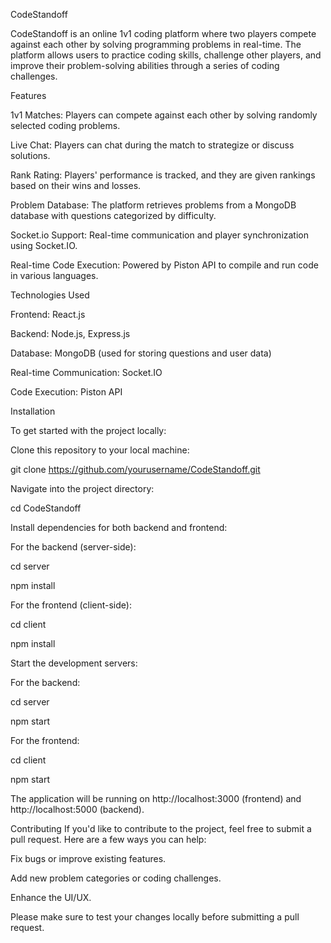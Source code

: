 CodeStandoff

CodeStandoff is an online 1v1 coding platform where two players compete against each other by solving programming problems in real-time. The platform allows users to practice coding skills, challenge other players, and improve their problem-solving abilities through a series of coding challenges.

Features

1v1 Matches: Players can compete against each other by solving randomly selected coding problems.

Live Chat: Players can chat during the match to strategize or discuss solutions.

Rank Rating: Players' performance is tracked, and they are given rankings based on their wins and losses.

Problem Database: The platform retrieves problems from a MongoDB database with questions categorized by difficulty.

Socket.io Support: Real-time communication and player synchronization using Socket.IO.

Real-time Code Execution: Powered by Piston API to compile and run code in various languages.

Technologies Used

Frontend: React.js

Backend: Node.js, Express.js

Database: MongoDB (used for storing questions and user data)

Real-time Communication: Socket.IO

Code Execution: Piston API


Installation

To get started with the project locally:

Clone this repository to your local machine:

git clone https://github.com/yourusername/CodeStandoff.git

Navigate into the project directory:

cd CodeStandoff

Install dependencies for both backend and frontend:

For the backend (server-side):

cd server

npm install

For the frontend (client-side):


cd client

npm install

Start the development servers:

For the backend:


cd server

npm start

For the frontend:

cd client

npm start

The application will be running on http://localhost:3000 (frontend) and http://localhost:5000 (backend).


Contributing
If you'd like to contribute to the project, feel free to submit a pull request. Here are a few ways you can help:

Fix bugs or improve existing features.

Add new problem categories or coding challenges.

Enhance the UI/UX.

Please make sure to test your changes locally before submitting a pull request.
